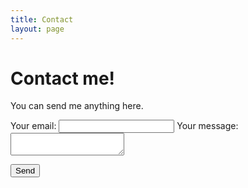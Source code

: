 ```yaml
---
title: Contact
layout: page
---
```

<!-- ![Profile Image]({{ site.url }}/{{ site.picture }})-->

<h1> Contact me! </h1>
<p>You can send me anything here.</p>


<form
  action="https://formspree.io/f/mjvpzlnd"
  method="POST"
>
  <label>
    Your email:
    <input type="text" name="_replyto">
  </label>
  <label>
    Your message:
    <textarea name="message"></textarea>
  </label>

  <!-- your other form fields go here -->

  <button type="submit">Send</button>
</form>



